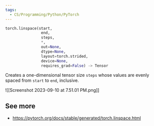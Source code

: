 ```yaml
---
tags:
  - CS/Programming/Python/PyTorch
---
```



```python
torch.linspace(start, 
				end, 
				steps, 
				*, 
				out=None,
				dtype=None,
				layout=torch.strided,
				device=None,
				requires_grad=False) -> Tensor
```

Creates a one-dimensional tensor size `steps` whose values are evenly spaced from `start` to `end`, inclusive.



![[Screenshot 2023-09-10 at 7.51.01 PM.png]]


## See more
- https://pytorch.org/docs/stable/generated/torch.linspace.html
